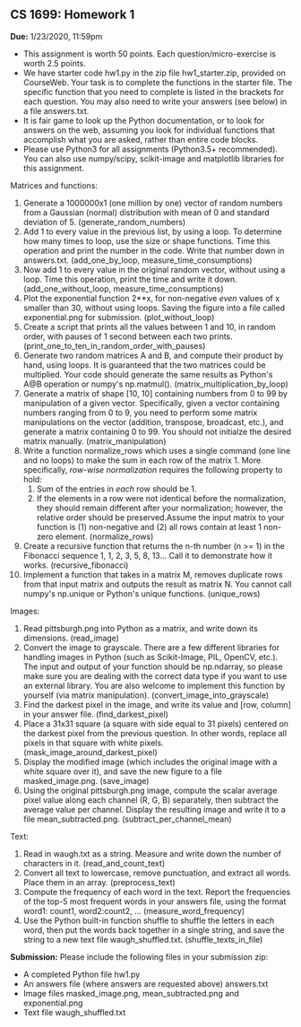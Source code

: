 <div>

## CS 1699: Homework 1

**Due:** 1/23/2020, 11:59pm

*   This assignment is worth 50 points. Each question/micro-exercise is worth 2.5 points.
*   We have starter code <span class="fixed-width">hw1.py</span> in the zip file <span class="fixed-width">hw1_starter.zip</span>, provided on CourseWeb. Your task is to complete the functions in the starter file. The specific function that you need to complete is listed in the brackets for each question. You may also need to write your answers (see below) in a file <span class="fixed-width">answers.txt</span>.
*   It is fair game to look up the Python documentation, or to look for answers on the web, assuming you look for individual functions that accomplish what you are asked, rather than entire code blocks.
*   Please use Python3 for all assignments (Python3.5+ recommended). You can also use <span class="fixed-width">numpy/scipy</span>, <span class="fixed-width">scikit-image</span> and <span class="fixed-width">matplotlib</span> libraries for this assignment.

Matrices and functions:

1.  Generate a 1000000x1 (one million by one) vector of random numbers from a Gaussian (normal) distribution with mean of 0 and standard deviation of 5. (<span class="fixed-width">generate_random_numbers</span>)
2.  Add 1 to every value in the previous list, by using a loop. To determine how many times to loop, use the <span class="fixed-width">size</span> or <span class="fixed-width">shape</span> functions. Time this operation and print the number in the code. Write that number down in <span class="fixed-width">answers.txt</span>. (<span class="fixed-width">add_one_by_loop</span>, <span class="fixed-width">measure_time_consumptions</span>)
3.  Now add 1 to every value in the original random vector, without using a loop. Time this operation, print the time and write it down. (<span class="fixed-width">add_one_without_loop</span>, <span class="fixed-width">measure_time_consumptions</span>)
4.  Plot the exponential function <span class="fixed-width">2**x</span>, for non-negative _even_ values of x smaller than 30, without using loops. Saving the figure into a file called <span class="fixed-width">exponential.png</span> for submission. (<span class="fixed-width">plot_without_loop</span>)
5.  Create a script that prints all the values between 1 and 10, in random order, with pauses of 1 second between each two prints. (<span class="fixed-width">print_one_to_ten_in_random_order_with_pauses</span>)
6.  Generate two random matrices <span class="fixed-width">A</span> and <span class="fixed-width">B</span>, and compute their product by hand, using loops. It is guaranteed that the two matrices could be multiplied. Your code should generate the same results as Python's <span class="fixed-width">A@B</span> operation or numpy's <span class="fixed-width">np.matmul()</span>. (<span class="fixed-width">matrix_multiplication_by_loop</span>)
7.  Generate a matrix of shape [10, 10] containing numbers from 0 to 99 by manipulation of a given vector. Specifically, given a vector containing numbers ranging from 0 to 9, you need to perform some matrix manipulations on the vector (addition, transpose, broadcast, etc.), and generate a matrix containing 0 to 99\. You should not initialze the desired matrix manually. (<span class="fixed-width">matrix_manipulation</span>)
8.  Write a function <span class="fixed-width">normalize_rows</span> which uses a single command (one line and no loops) to make the sum in each row of the matrix 1. More specifically, _row-wise normalization_ requires the following property to hold:
    1.  Sum of the entries in _each_ row should be 1.
    2.  If the elements in a row were not identical before the normalization, they should remain different after your normalization; however, the relative order should be preserved.Assume the input matrix to your function is (1) non-negative and (2) all rows contain at least 1 non-zero element. (<span class="fixed-width">normalize_rows</span>)
9.  Create a recursive function that returns the n-th number (n >= 1) in the Fibonacci sequence 1, 1, 2, 3, 5, 8, 13... Call it to demonstrate how it works. (<span class="fixed-width">recursive_fibonacci</span>)
10.  Implement a function that takes in a matrix <span class="fixed-width">M</span>, removes duplicate rows from that input matrix and outputs the result as matrix <span class="fixed-width">N</span>. You cannot call numpy's <span class="fixed-width">np.unique</span> or Python's <span class="fixed-width">unique</span> functions. (<span class="fixed-width">unique_rows</span>)

Images:

1.  Read <span class="fixed-width">pittsburgh.png</span> into Python as a matrix, and write down its dimensions. (<span class="fixed-width">read_image</span>)
2.  Convert the image to grayscale. There are a few different libraries for handling images in Python (such as Scikit-Image, PIL, OpenCV, etc.). The input and output of your function should be <span class="fixed-width">np.ndarray</span>, so please make sure you are dealing with the correct data type if you want to use an external library. You are also welcome to implement this function by yourself (via matrix manipulation). (<span class="fixed-width">convert_image_into_grayscale</span>)
3.  Find the darkest pixel in the image, and write its value and [row, column] in your answer file. (<span class="fixed-width">find_darkest_pixel</span>)
4.  Place a 31x31 square (a square with side equal to 31 pixels) centered on the darkest pixel from the previous question. In other words, replace all pixels in that square with white pixels. (<span class="fixed-width">mask_image_around_darkest_pixel</span>)
5.  Display the modified image (which includes the original image with a white square over it), and save the new figure to a file <span class="fixed-width">masked_image.png</span>. (<span class="fixed-width">save_image</span>)
6.  Using the original <span class="fixed-width">pittsburgh.png</span> image, compute the scalar average pixel value along each channel (R, G, B) separately, then subtract the average value per channel. Display the resulting image and write it to a file <span class="fixed-width">mean_subtracted.png</span>. (<span class="fixed-width">subtract_per_channel_mean</span>)

Text:

1.  Read in <span class="fixed-width">waugh.txt</span> as a string. Measure and write down the number of characters in it. (<span class="fixed-width">read_and_count_text</span>)
2.  Convert all text to lowercase, remove punctuation, and extract all words. Place them in an array. (<span class="fixed-width">preprocess_text</span>)
3.  Compute the frequency of each word in the text. Report the frequencies of the top-5 most frequent words in your answers file, using the format <span class="fixed-width">word1: count1, word2:count2, ...</span> (<span class="fixed-width">measure_word_frequency</span>)
4.  Use the Python built-in function <span class="fixed-width">shuffle</span> to shuffle the letters in each word, then put the words back together in a single string, and save the string to a new text file <span class="fixed-width">waugh_shuffled.txt</span>. (<span class="fixed-width">shuffle_texts_in_file</span>)

**Submission:** Please include the following files in your submission zip:

*   A completed Python file <span class="fixed-width">hw1.py</span>
*   An answers file (where answers are requested above) <span class="fixed-width">answers.txt</span>
*   Image files <span class="fixed-width">masked_image.png</span>, <span class="fixed-width">mean_subtracted.png</span> and <span class="fixed-width">exponential.png</span>
*   Text file <span class="fixed-width">waugh_shuffled.txt</span>

</div>